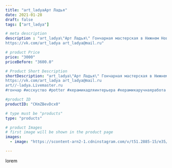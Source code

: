 ```yaml
---
title: "art_ladyaАрт Ладья"
date: 2021-01-28
draft: false
tags: ["art_ladya"]

# meta description
description : "art_ladya\"Арт Ладья\" Гончарная мастерская в Нижнем Новгороде. Изготовление керамики и мастер//-классы по обучению. 
https://vk.com/art_ladya art_ladya@mail.ru"

# product Price
price: "3000"
priceBefore: "3600.0"

# Product Short Description
shortDescription: "art_ladya\"Арт Ладья\" Гончарная мастерская в Нижнем Новгороде. Изготовление керамики и мастер//-классы по обучению. 
https://vk.com/art_ladya art_ladya@mail.ru 
art//-ladya.Livemaster.ru
#гончар #исскуство #potter #керамикадляинтерьера #керамикаручнаяработа #гончарнаямастерская #нижнийновгород #handmade #посудаизглины #керамика #гончарнаяпосуда #эксклюзивнаякерамика #dishes #decor #ceramicar #сувенир #claygoods #ворсма #earthenware #ceramic #design #restaurant #ceramicart  #авторскаякерамика #bowl #dish #тарелка #plate"

#product ID
productID: "CKmZBevDcx0"

# type must be "products"
type: "products"

# product Images
# first image will be shown in the product page
images:
  - image: "https://scontent-arn2-1.cdninstagram.com/v/t51.2885-15/e35/143633755_320459612709490_3142665770280905401_n.jpg?tp=1&_nc_ht=scontent-arn2-1.cdninstagram.com&_nc_cat=110&_nc_ohc=RWj5GtJQVPYAX92kjDL&ccb=7-4&oh=ea878b01e6fc3f891a5a4733a5b41ad3&oe=60851D00&_nc_sid=86f79a&ig_cache_key=MjQ5Njc5MzA5NjMwNzQ2MTIzNg%3D%3D.2-ccb7-4"

---
```

lorem
